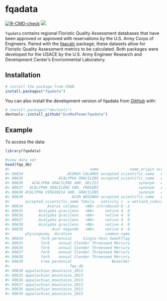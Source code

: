 
<!-- README.md is generated from README.Rmd. Please edit that file -->

# fqadata

<!-- badges: start -->

[![R-CMD-check](https://github.com/EcoModTeam/fqadata/actions/workflows/check-standard.yaml/badge.svg)](https://github.com/EcoModTeam/fqadata/actions/workflows/check-standard.yaml)
[![](https://cranlogs.r-pkg.org/badges/grand-total/fqadata)](https://cran.r-project.org/package=fqadata)
<!-- badges: end -->

`fqadata` contains regional Floristic Quality Assessment databases that
have been approved or approved with reservations by the U.S. Army Corps
of Engineers. Paired with the
[fqacalc](https://github.com/EcoModTeam/fqacalc) package, these datasets
allow for Floristic Quality Assessment metrics to be calculated. Both
packages were developed for the USACE by the U.S. Army Engineer Research
and Development Center’s Environmental Laboratory.

## Installation

``` r
# install the package from CRAN
install.packages("fqadata")
```

You can also install the development version of fqadata from
[GitHub](https://github.com/) with:

``` r
# install.packages("devtools")
devtools::install_github("EcoModTeam/fqadata")
```

## Example

To access the data:

``` r
library(fqadata)

#view data set
head(fqa_db)
#>                                    name              name_origin acronym
#> 80634                    ACORUS CALAMUS accepted_scientific_name   ACCA4
#> 80635                ACALYPHA GRACILENS accepted_scientific_name   ACGR2
#> 80636    ACALYPHA GRACILENS VAR. DELZII                  synonym   ACGRD
#> 80637   ACALYPHA GRACILENS VAR. FRASERI                  synonym   ACGRF
#> 80638 ACALYPHA VIRGINICA VAR. GRACILENS                  synonym   ACVIG
#> 80639                      ACER NEGUNDO accepted_scientific_name   ACNE2
#>       accepted_scientific_name family   nativity c  w wetland_indicator
#> 80634           Acorus calamus   <NA> introduced 0 -2               OBL
#> 80635       Acalypha gracilens   <NA>     native 4  0               FAC
#> 80636       Acalypha gracilens   <NA>     native 4  0               FAC
#> 80637       Acalypha gracilens   <NA>     native 4  0               FAC
#> 80638       Acalypha gracilens   <NA>     native 4  0               FAC
#> 80639             Acer negundo   <NA>     native 4  0               FAC
#>       physiognomy  duration               common_name
#> 80634        forb perennial     Single-Vein Sweetflag
#> 80635        forb    annual Slender Threeseed Mercury
#> 80636        forb    annual Slender Threeseed Mercury
#> 80637        forb    annual Slender Threeseed Mercury
#> 80638        forb    annual Slender Threeseed Mercury
#> 80639        tree perennial                  Boxelder
#>                           fqa_db
#> 80634 appalachian_mountains_2013
#> 80635 appalachian_mountains_2013
#> 80636 appalachian_mountains_2013
#> 80637 appalachian_mountains_2013
#> 80638 appalachian_mountains_2013
#> 80639 appalachian_mountains_2013
```
